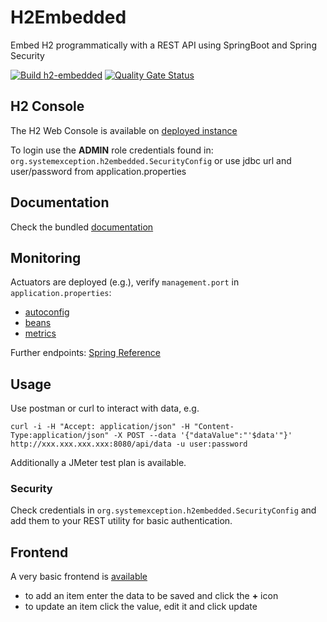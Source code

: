 # H2Embedded
Embed H2 programmatically with a REST API using SpringBoot and Spring Security

[![Build h2-embedded](https://github.com/lcappuccio/h2-embedded/actions/workflows/build.yaml/badge.svg)](https://github.com/lcappuccio/h2-embedded/actions/workflows/build.yaml)
[![Quality Gate Status](https://sonarcloud.io/api/project_badges/measure?project=lcappuccio_h2-embedded&metric=alert_status)](https://sonarcloud.io/summary/new_code?id=lcappuccio_h2-embedded)

## H2 Console
The H2 Web Console is available on [deployed instance](http://localhost:8080/h2-console)

To login use the **ADMIN** role credentials found in: `org.systemexception.h2embedded.SecurityConfig`
or use jdbc url and user/password from application.properties

## Documentation

Check the bundled [documentation](http://localhost:8080/swagger-ui.html)

## Monitoring

Actuators are deployed (e.g.), verify `management.port` in `application.properties`:

* [autoconfig](http://localhost:8080/autoconfig)
* [beans](http://localhost:8080/beans)
* [metrics](http://localhost:8080/metrics)

Further endpoints: [Spring Reference](http://docs.spring.io/spring-boot/docs/current-SNAPSHOT/reference/htmlsingle/#production-ready-endpoints)

## Usage

Use postman or curl to interact with data, e.g.

```curl -i -H "Accept: application/json" -H "Content-Type:application/json" -X POST --data '{"dataValue":"'$data'"}' http://xxx.xxx.xxx.xxx:8080/api/data -u user:password ```

Additionally a JMeter test plan is available.


### Security

Check credentials in `org.systemexception.h2embedded.SecurityConfig`
and add them to your REST utility for basic authentication.

## Frontend

A very basic frontend is [available](http://localhost:8080)

* to add an item enter the data to be saved and click the **+** icon
* to update an item click the value, edit it and click update